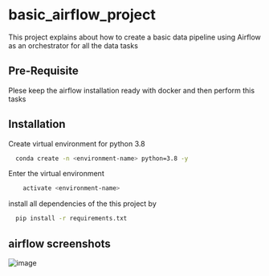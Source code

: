 # basic_airflow_project
This project explains about how to create a basic data pipeline using Airflow as an orchestrator for all the data tasks

## Pre-Requisite
Plese keep the airflow installation ready with docker and then perform this tasks

## Installation
Create virtual environment for python 3.8

```bash
  conda create -n <environment-name> python=3.8 -y
```
Enter the virtual environment
```bash
    activate <environment-name>
```
install all dependencies of the this project by 
```bash
  pip install -r requirements.txt
```

## airflow screenshots
![image](https://user-images.githubusercontent.com/52929512/234046965-8482d15d-3821-4e9b-8501-8b2655bc2506.png)

